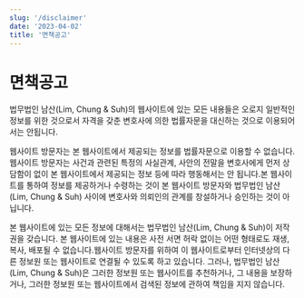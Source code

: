 ```yaml
---
slug: '/disclaimer'
date: '2023-04-02'
title: '면책공고'
---
```


# 면책공고

<p class="privacy">
법무법인 남산(Lim, Chung & Suh)의 웹사이트에 있는 모든 내용들은 오로지 일반적인 정보를 위한 것으로서 자격을 갖춘 변호사에 의한 법률자문을 대신하는 것으로 이용되어서는 안됩니다.

웹사이트 방문자는 본 웹사이트에서 제공되는 정보를 법률자문으로 이용할 수 없습니다. 웹사이트 방문자는 사건과 관련된 특정의 사실관계, 사안의 전말을 변호사에게 먼저 상담함이 없이 본 웹사이트에서 제공되는 정보 등에 따라 행동해서는 안 됩니다.본 웹사이트를 통하여 정보를 제공하거나 수령하는 것이 본 웹사이트 방문자와 법무법인 남산(Lim, Chung & Suh) 사이에 변호사와 의뢰인의 관계를 창설하거나 승인하는 것이 아닙니다.

본 웹사이트에 있는 모든 정보에 대해서는 법무법인 남산(Lim, Chung & Suh)이 저작권을 갖습니다. 본 웹사이트에 있는 내용은 사전 서면 허락 없이는 어떤 형태로도 재생, 복사, 배포될 수 없습니다.웹사이트 방문자를 위하여 이 웹사이트로부터 인터넷상의 다른 정보원 또는 웹사이트로 연결될 수 있도록 하고 있습니다. 그러나, 법무법인 남산(Lim, Chung & Suh)은 그러한 정보원 또는 웹사이트를 추천하거나, 그 내용을 보장하거나, 그러한 정보원 또는 웹사이트에서 검색된 정보에 관하여 책임을 지지 않습니다.

</p>
